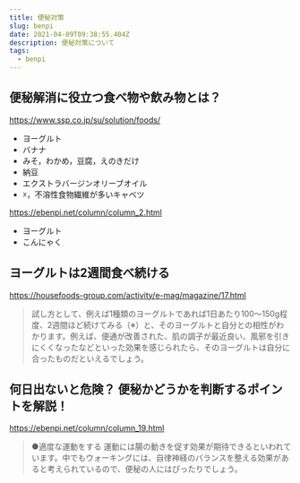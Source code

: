 ```yaml
---
title: 便秘対策
slug: benpi
date: 2021-04-09T09:38:55.404Z
description: 便秘対策について
tags:
  - benpi
---
```

## 便秘解消に役立つ食べ物や飲み物とは？

<https://www.ssp.co.jp/su/solution/foods/>

- ヨーグルト
- バナナ
- みそ，わかめ，豆腐，えのきだけ
- 納豆
- エクストラバージンオリーブオイル
- ☓，不溶性食物繊維が多いキャベツ

<https://ebenpi.net/column/column_2.html>

- ヨーグルト
- こんにゃく

## ヨーグルトは2週間食べ続ける

<https://housefoods-group.com/activity/e-mag/magazine/17.html>

>試し方として、例えば1種類のヨーグルトであれば1日あたり100～150g程度、2週間ほど続けてみる（※）と、そのヨーグルトと自分との相性がわかります。例えば、便通が改善された、肌の調子が最近良い、風邪を引きにくくなったなどといった効果を感じられたら、そのヨーグルトは自分に合ったものだといえるでしょう。

## 何日出ないと危険？ 便秘かどうかを判断するポイントを解説！

<https://ebenpi.net/column/column_19.html>

>●適度な運動をする
運動には腸の動きを促す効果が期待できるといわれています。中でもウォーキングには、自律神経のバランスを整える効果があると考えられているので、便秘の人にはぴったりでしょう。